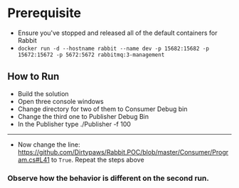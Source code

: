 # Prerequisite

* Ensure you've stopped and released all of the default containers for Rabbit
* `docker run -d --hostname rabbit --name dev -p 15682:15682 -p 15672:15672 -p 5672:5672 rabbitmq:3-management`

## How to Run

* Build the solution
* Open three console windows
* Change directory for two of them to Consumer Debug bin
* Change the third one to Publisher Debug Bin
* In the Publisher type ./Publisher -f 100

---

* Now change the line: https://github.com/Dirtypaws/Rabbit.POC/blob/master/Consumer/Program.cs#L41 to `True`. Repeat the steps above

### Observe how the behavior is different on the second run.
